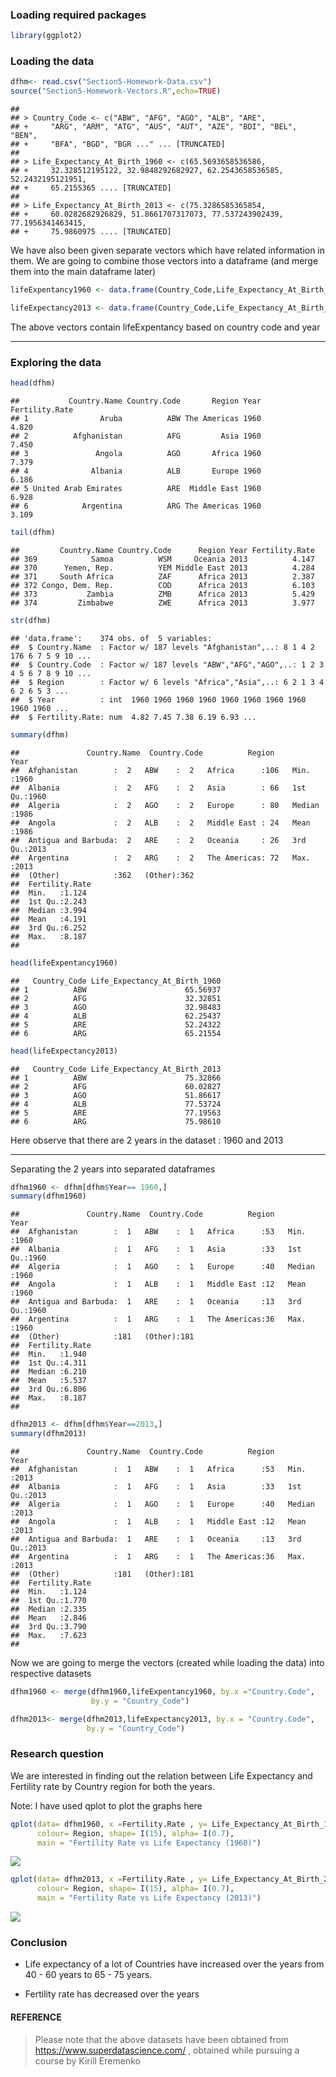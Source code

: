### Loading required packages

``` r
library(ggplot2)
```

### Loading the data

``` r
dfhm<- read.csv("Section5-Homework-Data.csv")
source("Section5-Homework-Vectors.R",echo=TRUE)
```

    ## 
    ## > Country_Code <- c("ABW", "AFG", "AGO", "ALB", "ARE", 
    ## +     "ARG", "ARM", "ATG", "AUS", "AUT", "AZE", "BDI", "BEL", "BEN", 
    ## +     "BFA", "BGD", "BGR ..." ... [TRUNCATED] 
    ## 
    ## > Life_Expectancy_At_Birth_1960 <- c(65.5693658536586, 
    ## +     32.328512195122, 32.9848292682927, 62.2543658536585, 52.2432195121951, 
    ## +     65.2155365 .... [TRUNCATED] 
    ## 
    ## > Life_Expectancy_At_Birth_2013 <- c(75.3286585365854, 
    ## +     60.0282682926829, 51.8661707317073, 77.537243902439, 77.1956341463415, 
    ## +     75.9860975 .... [TRUNCATED]

We have also been given separate vectors which have related information in them. We are going to combine those vectors into a dataframe (and merge them into the main dataframe later)

``` r
lifeExpentancy1960 <- data.frame(Country_Code,Life_Expectancy_At_Birth_1960)

lifeExpectancy2013 <- data.frame(Country_Code,Life_Expectancy_At_Birth_2013)
```

The above vectors contain lifeExpentancy based on country code and year

------------------------------------------------------------------------

### Exploring the data

``` r
head(dfhm)
```

    ##           Country.Name Country.Code       Region Year Fertility.Rate
    ## 1                Aruba          ABW The Americas 1960          4.820
    ## 2          Afghanistan          AFG         Asia 1960          7.450
    ## 3               Angola          AGO       Africa 1960          7.379
    ## 4              Albania          ALB       Europe 1960          6.186
    ## 5 United Arab Emirates          ARE  Middle East 1960          6.928
    ## 6            Argentina          ARG The Americas 1960          3.109

``` r
tail(dfhm)
```

    ##         Country.Name Country.Code      Region Year Fertility.Rate
    ## 369            Samoa          WSM     Oceania 2013          4.147
    ## 370      Yemen, Rep.          YEM Middle East 2013          4.284
    ## 371     South Africa          ZAF      Africa 2013          2.387
    ## 372 Congo, Dem. Rep.          COD      Africa 2013          6.103
    ## 373           Zambia          ZMB      Africa 2013          5.429
    ## 374         Zimbabwe          ZWE      Africa 2013          3.977

``` r
str(dfhm)
```

    ## 'data.frame':    374 obs. of  5 variables:
    ##  $ Country.Name  : Factor w/ 187 levels "Afghanistan",..: 8 1 4 2 176 6 7 5 9 10 ...
    ##  $ Country.Code  : Factor w/ 187 levels "ABW","AFG","AGO",..: 1 2 3 4 5 6 7 8 9 10 ...
    ##  $ Region        : Factor w/ 6 levels "Africa","Asia",..: 6 2 1 3 4 6 2 6 5 3 ...
    ##  $ Year          : int  1960 1960 1960 1960 1960 1960 1960 1960 1960 1960 ...
    ##  $ Fertility.Rate: num  4.82 7.45 7.38 6.19 6.93 ...

``` r
summary(dfhm)
```

    ##               Country.Name  Country.Code          Region         Year     
    ##  Afghanistan        :  2   ABW    :  2   Africa      :106   Min.   :1960  
    ##  Albania            :  2   AFG    :  2   Asia        : 66   1st Qu.:1960  
    ##  Algeria            :  2   AGO    :  2   Europe      : 80   Median :1986  
    ##  Angola             :  2   ALB    :  2   Middle East : 24   Mean   :1986  
    ##  Antigua and Barbuda:  2   ARE    :  2   Oceania     : 26   3rd Qu.:2013  
    ##  Argentina          :  2   ARG    :  2   The Americas: 72   Max.   :2013  
    ##  (Other)            :362   (Other):362                                    
    ##  Fertility.Rate 
    ##  Min.   :1.124  
    ##  1st Qu.:2.243  
    ##  Median :3.994  
    ##  Mean   :4.191  
    ##  3rd Qu.:6.252  
    ##  Max.   :8.187  
    ## 

``` r
head(lifeExpentancy1960)
```

    ##   Country_Code Life_Expectancy_At_Birth_1960
    ## 1          ABW                      65.56937
    ## 2          AFG                      32.32851
    ## 3          AGO                      32.98483
    ## 4          ALB                      62.25437
    ## 5          ARE                      52.24322
    ## 6          ARG                      65.21554

``` r
head(lifeExpectancy2013)
```

    ##   Country_Code Life_Expectancy_At_Birth_2013
    ## 1          ABW                      75.32866
    ## 2          AFG                      60.02827
    ## 3          AGO                      51.86617
    ## 4          ALB                      77.53724
    ## 5          ARE                      77.19563
    ## 6          ARG                      75.98610

Here observe that there are 2 years in the dataset : 1960 and 2013

------------------------------------------------------------------------

Separating the 2 years into separated dataframes

``` r
dfhm1960 <- dfhm[dfhm$Year== 1960,]
summary(dfhm1960)
```

    ##               Country.Name  Country.Code          Region        Year     
    ##  Afghanistan        :  1   ABW    :  1   Africa      :53   Min.   :1960  
    ##  Albania            :  1   AFG    :  1   Asia        :33   1st Qu.:1960  
    ##  Algeria            :  1   AGO    :  1   Europe      :40   Median :1960  
    ##  Angola             :  1   ALB    :  1   Middle East :12   Mean   :1960  
    ##  Antigua and Barbuda:  1   ARE    :  1   Oceania     :13   3rd Qu.:1960  
    ##  Argentina          :  1   ARG    :  1   The Americas:36   Max.   :1960  
    ##  (Other)            :181   (Other):181                                   
    ##  Fertility.Rate 
    ##  Min.   :1.940  
    ##  1st Qu.:4.311  
    ##  Median :6.210  
    ##  Mean   :5.537  
    ##  3rd Qu.:6.806  
    ##  Max.   :8.187  
    ## 

``` r
dfhm2013 <- dfhm[dfhm$Year==2013,]
summary(dfhm2013)
```

    ##               Country.Name  Country.Code          Region        Year     
    ##  Afghanistan        :  1   ABW    :  1   Africa      :53   Min.   :2013  
    ##  Albania            :  1   AFG    :  1   Asia        :33   1st Qu.:2013  
    ##  Algeria            :  1   AGO    :  1   Europe      :40   Median :2013  
    ##  Angola             :  1   ALB    :  1   Middle East :12   Mean   :2013  
    ##  Antigua and Barbuda:  1   ARE    :  1   Oceania     :13   3rd Qu.:2013  
    ##  Argentina          :  1   ARG    :  1   The Americas:36   Max.   :2013  
    ##  (Other)            :181   (Other):181                                   
    ##  Fertility.Rate 
    ##  Min.   :1.124  
    ##  1st Qu.:1.770  
    ##  Median :2.335  
    ##  Mean   :2.846  
    ##  3rd Qu.:3.790  
    ##  Max.   :7.623  
    ## 

Now we are going to merge the vectors (created while loading the data) into respective datasets

``` r
dfhm1960 <- merge(dfhm1960,lifeExpentancy1960, by.x ="Country.Code", 
                  by.y = "Country_Code")

dfhm2013<- merge(dfhm2013,lifeExpectancy2013, by.x = "Country.Code", 
                 by.y = "Country_Code")
```

### Research question

We are interested in finding out the relation between Life Expectancy and Fertility rate by Country region for both the years.

Note: I have used qplot to plot the graphs here

``` r
qplot(data= dfhm1960, x =Fertility.Rate , y= Life_Expectancy_At_Birth_1960, 
      colour= Region, shape= I(15), alpha= I(0.7),
      main = "Fertility Rate vs Life Expectancy (1960)")
```

![](DataRQplot_files/figure-markdown_github/unnamed-chunk-5-1.png)

``` r
qplot(data= dfhm2013, x =Fertility.Rate , y= Life_Expectancy_At_Birth_2013, 
      colour= Region, shape= I(15), alpha= I(0.7),
      main = "Fertility Rate vs Life Expectancy (2013)")
```

![](DataRQplot_files/figure-markdown_github/unnamed-chunk-5-2.png)

### Conclusion

-   Life expectancy of a lot of Countries have increased over the years from 40 - 60 years to 65 - 75 years.

-   Fertility rate has decreased over the years

#### REFERENCE

> Please note that the above datasets have been obtained from <https://www.superdatascience.com/> , obtained while pursuing a course by Kirill Eremenko
